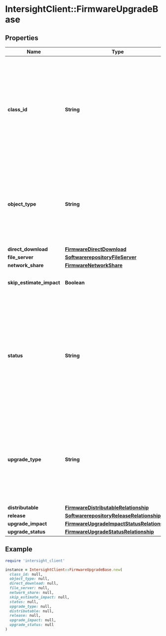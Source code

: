 # IntersightClient::FirmwareUpgradeBase

## Properties

| Name | Type | Description | Notes |
| ---- | ---- | ----------- | ----- |
| **class_id** | **String** | The fully-qualified name of the instantiated, concrete type. This property is used as a discriminator to identify the type of the payload when marshaling and unmarshaling data. The enum values provides the list of concrete types that can be instantiated from this abstract type. |  |
| **object_type** | **String** | The fully-qualified name of the instantiated, concrete type. The value should be the same as the &#39;ClassId&#39; property. The enum values provides the list of concrete types that can be instantiated from this abstract type. |  |
| **direct_download** | [**FirmwareDirectDownload**](FirmwareDirectDownload.md) |  | [optional] |
| **file_server** | [**SoftwarerepositoryFileServer**](SoftwarerepositoryFileServer.md) |  | [optional] |
| **network_share** | [**FirmwareNetworkShare**](FirmwareNetworkShare.md) |  | [optional] |
| **skip_estimate_impact** | **Boolean** | User has the option to skip the estimate impact calculation. | [optional] |
| **status** | **String** | Status of the upgrade operation. * &#x60;NONE&#x60; - Upgrade status is not populated. * &#x60;IN_PROGRESS&#x60; - The upgrade is in progress. * &#x60;SUCCESSFUL&#x60; - The upgrade successfully completed. * &#x60;FAILED&#x60; - The upgrade shows failed status. * &#x60;TERMINATED&#x60; - The upgrade has been terminated. | [optional][default to &#39;NONE&#39;] |
| **upgrade_type** | **String** | Desired upgrade mode to choose either direct download based upgrade or network share upgrade. * &#x60;direct_upgrade&#x60; - Upgrade mode is direct download. * &#x60;network_upgrade&#x60; - Upgrade mode is network upgrade. | [optional][default to &#39;direct_upgrade&#39;] |
| **distributable** | [**FirmwareDistributableRelationship**](FirmwareDistributableRelationship.md) |  | [optional] |
| **release** | [**SoftwarerepositoryReleaseRelationship**](SoftwarerepositoryReleaseRelationship.md) |  | [optional] |
| **upgrade_impact** | [**FirmwareUpgradeImpactStatusRelationship**](FirmwareUpgradeImpactStatusRelationship.md) |  | [optional] |
| **upgrade_status** | [**FirmwareUpgradeStatusRelationship**](FirmwareUpgradeStatusRelationship.md) |  | [optional] |

## Example

```ruby
require 'intersight_client'

instance = IntersightClient::FirmwareUpgradeBase.new(
  class_id: null,
  object_type: null,
  direct_download: null,
  file_server: null,
  network_share: null,
  skip_estimate_impact: null,
  status: null,
  upgrade_type: null,
  distributable: null,
  release: null,
  upgrade_impact: null,
  upgrade_status: null
)
```

